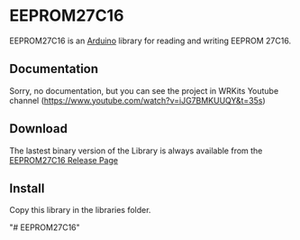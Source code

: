 EEPROM27C16
==========
EEPROM27C16 is an [Arduino](http://arduino.cc) library for reading and writing EEPROM 27C16.

Documentation
-------------
Sorry, no documentation, but you can see the project in WRKits Youtube channel (https://www.youtube.com/watch?v=iJG7BMKUUQY&t=35s)

Download
--------
The lastest binary version of the Library is always available from the 
[EEPROM27C16 Release Page](https://github.com/molizane/EEPROM27C16/releases) 


Install
-------
Copy this library in the libraries folder.







"# EEPROM27C16" 
